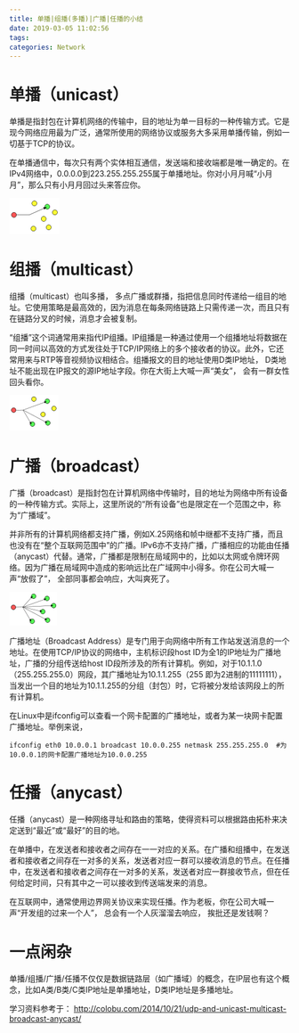 ```yaml
---
title: 单播|组播(多播)|广播|任播的小结
date: 2019-03-05 11:02:56
tags:
categories: Network
---
```


# 单播（unicast）

单播是指封包在计算机网络的传输中，目的地址为单一目标的一种传输方式。它是现今网络应用最为广泛，通常所使用的网络协议或服务大多采用单播传输，例如一切基于TCP的协议。

在单播通信中，每次只有两个实体相互通信，发送端和接收端都是唯一确定的。在IPv4网络中，0.0.0.0到223.255.255.255属于单播地址。你对小月月喊“小月月”，那么只有小月月回过头来答应你。

![](/images/network_unicast_1_1.png)

# 组播（multicast）

组播（multicast）也叫多播， 多点广播或群播，指把信息同时传递给一组目的地址。它使用策略是最高效的，因为消息在每条网络链路上只需传递一次，而且只有在链路分叉的时候，消息才会被复制。

“组播”这个词通常用来指代IP组播。IP组播是一种通过使用一个组播地址将数据在同一时间以高效的方式发往处于TCP/IP网络上的多个接收者的协议。此外，它还常用来与RTP等音视频协议相结合。组播报文的目的地址使用D类IP地址， D类地址不能出现在IP报文的源IP地址字段。你在大街上大喊一声“美女”， 会有一群女性回头看你。

![](/images/network_multicast_1_1.png)

# 广播（broadcast）

广播（broadcast）是指封包在计算机网络中传输时，目的地址为网络中所有设备的一种传输方式。实际上，这里所说的“所有设备”也是限定在一个范围之中，称为“广播域”。

并非所有的计算机网络都支持广播，例如X.25网络和帧中继都不支持广播，而且也没有在“整个互联网范围中”的广播。IPv6亦不支持广播，广播相应的功能由任播（anycast）代替。通常，广播都是限制在局域网中的，比如以太网或令牌环网络。因为广播在局域网中造成的影响远比在广域网中小得多。你在公司大喊一声“放假了”， 全部同事都会响应，大叫爽死了。

![](/images/network_broadcast_1_1.png)

广播地址（Broadcast Address）是专门用于向网络中所有工作站发送消息的一个地址。在使用TCP/IP协议的网络中，主机标识段host ID为全1的IP地址为广播地址，广播的分组传送给host ID段所涉及的所有计算机。例如，对于10.1.1.0（255.255.255.0）网段，其广播地址为10.1.1.255（255 即为2进制的11111111），当发出一个目的地址为10.1.1.255的分组（封包）时，它将被分发给该网段上的所有计算机。

在Linux中是ifconfig可以查看一个网卡配置的广播地址，或者为某一块网卡配置广播地址。举例来说，

    ifconfig eth0 10.0.0.1 broadcast 10.0.0.255 netmask 255.255.255.0  #为10.0.0.1的网卡配置广播地址为10.0.0.255

# 任播（anycast）

任播（anycast）是一种网络寻址和路由的策略，使得资料可以根据路由拓朴来决定送到“最近”或“最好”的目的地。

在单播中，在发送者和接收者之间存在一一对应的关系。在广播和组播中，在发送者和接收者之间存在一对多的关系，发送者对应一群可以接收消息的节点。在任播中，在发送者和接收者之间存在一对多的关系，发送者对应一群接收节点，但在任何给定时间，只有其中之一可以接收到传送端发来的消息。

在互联网中，通常使用边界网关协议来实现任播。作为老板，你在公司大喊一声“开发组的过来一个人”， 总会有一个人灰溜溜去响应， 挨批还是发钱啊？

# 一点闲杂

单播/组播/广播/任播不仅仅是数据链路层（如广播域）的概念，在IP层也有这个概念，比如A类/B类/C类IP地址是单播地址，D类IP地址是多播地址。

学习资料参考于：
http://colobu.com/2014/10/21/udp-and-unicast-multicast-broadcast-anycast/
